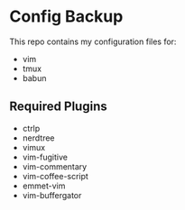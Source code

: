 # Config Backup

This repo contains my configuration files for:
* vim
* tmux
* babun


## Required Plugins
* ctrlp
* nerdtree
* vimux
* vim-fugitive
* vim-commentary
* vim-coffee-script
* emmet-vim
* vim-buffergator

